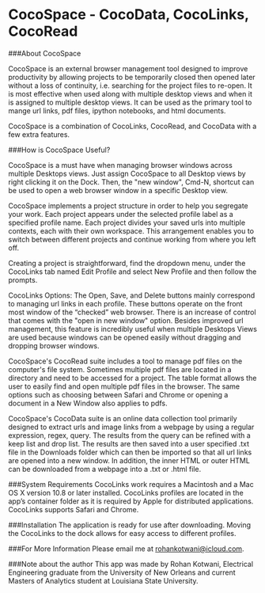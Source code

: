 # CocoSpace - CocoData, CocoLinks, CocoRead


###About CocoSpace

CocoSpace is an external browser management tool designed to improve productivity by allowing projects to be temporarily closed then opened later without a loss of continuity, i.e. searching for the project files to re-open. It is most effective when used along with multiple desktop views and when it is assigned to multiple desktop views. It can be used as the primary tool to mange url links, pdf files, ipython notebooks, and html documents. 

CocoSpace is a combination of CocoLinks, CocoRead, and CocoData with a few extra features. 

###How is CocoSpace Useful?

CocoSpace is a must have when managing browser windows across multiple Desktops views. Just assign CocoSpace to all Desktop views by right clicking it on the Dock. Then, the "new window", Cmd-N, shortcut can be used to open a web browser window in a specific Desktop view.

CocoSpace implements a project structure in order to help you segregate your work. Each project appears under the selected profile label as a specified profile name. Each project divides your saved urls into multiple contexts, each with their own workspace.  This arrangement enables you to switch between different projects and continue working from where you left off.

Creating a project is straightforward, find the dropdown menu, under the CocoLinks tab named Edit Profile and select New Profile and then follow the prompts. 

CocoLinks Options: The Open, Save, and Delete buttons mainly correspond to managing url links in each profile. These buttons operate on the front most window of the “checked” web browser. There is an increase of control that comes with the "open in new window" option. Besides improved url management, this feature is incredibly useful when multiple Desktops Views are used because windows can be opened easily without dragging and dropping browser windows.

CocoSpace's CocoRead suite includes a tool to manage pdf files on the computer's file system.  Sometimes multiple pdf files are located in a directory and need to be accessed for a project. The table format allows the user to easily find and open multiple pdf files in the browser. The same options such as choosing between Safari and Chrome or opening a document in a New Window also applies to pdfs.

CocoSpace's CocoData suite is an online data collection tool primarily designed to extract urls and image links from a webpage by using a regular expression, regex, query. The results from the query can be refined with a keep list and drop list. The results are then saved into a user specified .txt file in the Downloads folder which can then be imported so that all url links are opened into a new window. In addition, the inner HTML or outer HTML can be downloaded from a webpage into a  .txt or .html file.


###System Requirements
CocoLinks work requires a Macintosh and a Mac OS X version 10.8 or later installed. CocoLinks profiles are located in the app’s container folder as it is required by Apple for distributed applications. CocoLinks supports Safari and Chrome.

###Installation
The application is ready for use after downloading. Moving the CocoLinks to the dock allows for easy access to different profiles.

###For More Information
Please email me at rohankotwani@icloud.com.

###Note about the author
This app was made by Rohan Kotwani, Electrical Engineering graduate from the University of New Orleans and current Masters of Analytics student at Louisiana State University.
